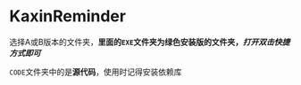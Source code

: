 # KaxinReminder

选择A或B版本的文件夹，**里面的```EXE```文件夹为绿色安装版的文件夹，*打开双击快捷方式即可***

```CODE```文件夹中的是**源代码**，使用时记得安装依赖库
